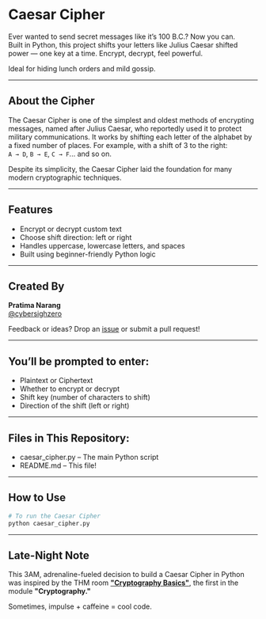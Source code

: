 ﻿# Caesar Cipher

Ever wanted to send secret messages like it’s 100 B.C.? Now you can.  
Built in Python, this project shifts your letters like Julius Caesar shifted power — one key at a time. Encrypt, decrypt, feel powerful.

Ideal for hiding lunch orders and mild gossip.

---

## About the Cipher

The Caesar Cipher is one of the simplest and oldest methods of encrypting messages, named after Julius Caesar, who reportedly used it to protect military communications. It works by shifting each letter of the alphabet by a fixed number of places. For example, with a shift of 3 to the right:  
`A → D`, `B → E`, `C → F`... and so on.

Despite its simplicity, the Caesar Cipher laid the foundation for many modern cryptographic techniques.

---

## Features

- Encrypt or decrypt custom text
- Choose shift direction: left or right
- Handles uppercase, lowercase letters, and spaces
- Built using beginner-friendly Python logic

---

## Created By

**Pratima Narang**  
[@cybersighzero](https://github.com/cybersighzero)

Feedback or ideas? Drop an [issue](https://github.com/cybersighzero/Caesar-Cipher/issues) or submit a pull request!

---

## You’ll be prompted to enter:

- Plaintext or Ciphertext
- Whether to encrypt or decrypt
- Shift key (number of characters to shift)
- Direction of the shift (left or right)

---

## Files in This Repository:

- caesar_cipher.py – The main Python script
- README.md – This file!

---

## How to Use

```bash
# To run the Caesar Cipher
python caesar_cipher.py

``` 

---

## Late-Night Note

This 3AM, adrenaline-fueled decision to build a Caesar Cipher in Python was inspired by the THM room **["Cryptography Basics"](https://tryhackme.com/room/cryptographybasics)**, the first in the module **"Cryptography."**

Sometimes, impulse + caffeine = cool code.
